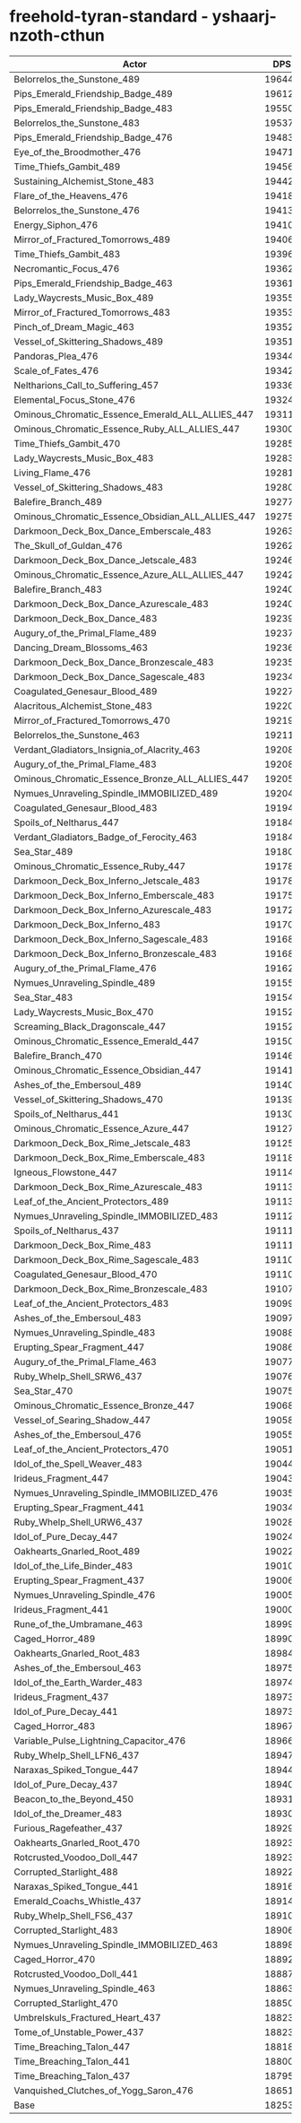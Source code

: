 # freehold-tyran-standard - yshaarj-nzoth-cthun
| Actor | DPS | Increase |
|---|:---:|:---:|
|Belorrelos_the_Sunstone_489|196444|7.62%|
|Pips_Emerald_Friendship_Badge_489|196121|7.44%|
|Pips_Emerald_Friendship_Badge_483|195504|7.11%|
|Belorrelos_the_Sunstone_483|195377|7.04%|
|Pips_Emerald_Friendship_Badge_476|194836|6.74%|
|Eye_of_the_Broodmother_476|194710|6.67%|
|Time_Thiefs_Gambit_489|194568|6.59%|
|Sustaining_Alchemist_Stone_483|194422|6.51%|
|Flare_of_the_Heavens_476|194185|6.38%|
|Belorrelos_the_Sunstone_476|194137|6.36%|
|Energy_Siphon_476|194107|6.34%|
|Mirror_of_Fractured_Tomorrows_489|194061|6.32%|
|Time_Thiefs_Gambit_483|193964|6.26%|
|Necromantic_Focus_476|193628|6.08%|
|Pips_Emerald_Friendship_Badge_463|193610|6.07%|
|Lady_Waycrests_Music_Box_489|193559|6.04%|
|Mirror_of_Fractured_Tomorrows_483|193534|6.03%|
|Pinch_of_Dream_Magic_463|193522|6.02%|
|Vessel_of_Skittering_Shadows_489|193513|6.02%|
|Pandoras_Plea_476|193441|5.98%|
|Scale_of_Fates_476|193427|5.97%|
|Neltharions_Call_to_Suffering_457|193362|5.93%|
|Elemental_Focus_Stone_476|193241|5.87%|
|Ominous_Chromatic_Essence_Emerald_ALL_ALLIES_447|193114|5.80%|
|Ominous_Chromatic_Essence_Ruby_ALL_ALLIES_447|193005|5.74%|
|Time_Thiefs_Gambit_470|192857|5.66%|
|Lady_Waycrests_Music_Box_483|192836|5.64%|
|Living_Flame_476|192812|5.63%|
|Vessel_of_Skittering_Shadows_483|192807|5.63%|
|Balefire_Branch_489|192771|5.61%|
|Ominous_Chromatic_Essence_Obsidian_ALL_ALLIES_447|192755|5.60%|
|Darkmoon_Deck_Box_Dance_Emberscale_483|192632|5.53%|
|The_Skull_of_Guldan_476|192620|5.53%|
|Darkmoon_Deck_Box_Dance_Jetscale_483|192466|5.44%|
|Ominous_Chromatic_Essence_Azure_ALL_ALLIES_447|192428|5.42%|
|Balefire_Branch_483|192409|5.41%|
|Darkmoon_Deck_Box_Dance_Azurescale_483|192409|5.41%|
|Darkmoon_Deck_Box_Dance_483|192397|5.40%|
|Augury_of_the_Primal_Flame_489|192370|5.39%|
|Dancing_Dream_Blossoms_463|192362|5.39%|
|Darkmoon_Deck_Box_Dance_Bronzescale_483|192358|5.38%|
|Darkmoon_Deck_Box_Dance_Sagescale_483|192345|5.38%|
|Coagulated_Genesaur_Blood_489|192279|5.34%|
|Alacritous_Alchemist_Stone_483|192203|5.30%|
|Mirror_of_Fractured_Tomorrows_470|192195|5.29%|
|Belorrelos_the_Sunstone_463|192111|5.25%|
|Verdant_Gladiators_Insignia_of_Alacrity_463|192089|5.24%|
|Augury_of_the_Primal_Flame_483|192083|5.23%|
|Ominous_Chromatic_Essence_Bronze_ALL_ALLIES_447|192053|5.22%|
|Nymues_Unraveling_Spindle_IMMOBILIZED_489|192040|5.21%|
|Coagulated_Genesaur_Blood_483|191941|5.15%|
|Spoils_of_Neltharus_447|191847|5.10%|
|Verdant_Gladiators_Badge_of_Ferocity_463|191845|5.10%|
|Sea_Star_489|191805|5.08%|
|Ominous_Chromatic_Essence_Ruby_447|191789|5.07%|
|Darkmoon_Deck_Box_Inferno_Jetscale_483|191787|5.07%|
|Darkmoon_Deck_Box_Inferno_Emberscale_483|191750|5.05%|
|Darkmoon_Deck_Box_Inferno_Azurescale_483|191722|5.03%|
|Darkmoon_Deck_Box_Inferno_483|191706|5.03%|
|Darkmoon_Deck_Box_Inferno_Sagescale_483|191688|5.02%|
|Darkmoon_Deck_Box_Inferno_Bronzescale_483|191680|5.01%|
|Augury_of_the_Primal_Flame_476|191624|4.98%|
|Nymues_Unraveling_Spindle_489|191555|4.94%|
|Sea_Star_483|191546|4.94%|
|Lady_Waycrests_Music_Box_470|191528|4.93%|
|Screaming_Black_Dragonscale_447|191523|4.93%|
|Ominous_Chromatic_Essence_Emerald_447|191506|4.92%|
|Balefire_Branch_470|191467|4.89%|
|Ominous_Chromatic_Essence_Obsidian_447|191416|4.87%|
|Ashes_of_the_Embersoul_489|191402|4.86%|
|Vessel_of_Skittering_Shadows_470|191398|4.86%|
|Spoils_of_Neltharus_441|191302|4.80%|
|Ominous_Chromatic_Essence_Azure_447|191277|4.79%|
|Darkmoon_Deck_Box_Rime_Jetscale_483|191252|4.78%|
|Darkmoon_Deck_Box_Rime_Emberscale_483|191182|4.74%|
|Igneous_Flowstone_447|191146|4.72%|
|Darkmoon_Deck_Box_Rime_Azurescale_483|191138|4.71%|
|Leaf_of_the_Ancient_Protectors_489|191135|4.71%|
|Nymues_Unraveling_Spindle_IMMOBILIZED_483|191120|4.70%|
|Spoils_of_Neltharus_437|191117|4.70%|
|Darkmoon_Deck_Box_Rime_483|191117|4.70%|
|Darkmoon_Deck_Box_Rime_Sagescale_483|191105|4.70%|
|Coagulated_Genesaur_Blood_470|191100|4.69%|
|Darkmoon_Deck_Box_Rime_Bronzescale_483|191073|4.68%|
|Leaf_of_the_Ancient_Protectors_483|190994|4.64%|
|Ashes_of_the_Embersoul_483|190976|4.63%|
|Nymues_Unraveling_Spindle_483|190886|4.58%|
|Erupting_Spear_Fragment_447|190860|4.56%|
|Augury_of_the_Primal_Flame_463|190775|4.52%|
|Ruby_Whelp_Shell_SRW6_437|190764|4.51%|
|Sea_Star_470|190757|4.51%|
|Ominous_Chromatic_Essence_Bronze_447|190686|4.47%|
|Vessel_of_Searing_Shadow_447|190580|4.41%|
|Ashes_of_the_Embersoul_476|190554|4.39%|
|Leaf_of_the_Ancient_Protectors_470|190514|4.37%|
|Idol_of_the_Spell_Weaver_483|190443|4.33%|
|Irideus_Fragment_447|190438|4.33%|
|Nymues_Unraveling_Spindle_IMMOBILIZED_476|190352|4.28%|
|Erupting_Spear_Fragment_441|190340|4.28%|
|Ruby_Whelp_Shell_URW6_437|190287|4.25%|
|Idol_of_Pure_Decay_447|190241|4.22%|
|Oakhearts_Gnarled_Root_489|190227|4.22%|
|Idol_of_the_Life_Binder_483|190100|4.15%|
|Erupting_Spear_Fragment_437|190065|4.13%|
|Nymues_Unraveling_Spindle_476|190055|4.12%|
|Irideus_Fragment_441|190004|4.09%|
|Rune_of_the_Umbramane_463|189995|4.09%|
|Caged_Horror_489|189902|4.04%|
|Oakhearts_Gnarled_Root_483|189841|4.00%|
|Ashes_of_the_Embersoul_463|189751|3.95%|
|Idol_of_the_Earth_Warder_483|189745|3.95%|
|Irideus_Fragment_437|189738|3.95%|
|Idol_of_Pure_Decay_441|189737|3.95%|
|Caged_Horror_483|189678|3.91%|
|Variable_Pulse_Lightning_Capacitor_476|189664|3.91%|
|Ruby_Whelp_Shell_LFN6_437|189476|3.80%|
|Naraxas_Spiked_Tongue_447|189449|3.79%|
|Idol_of_Pure_Decay_437|189406|3.77%|
|Beacon_to_the_Beyond_450|189314|3.72%|
|Idol_of_the_Dreamer_483|189301|3.71%|
|Furious_Ragefeather_437|189290|3.70%|
|Oakhearts_Gnarled_Root_470|189238|3.67%|
|Rotcrusted_Voodoo_Doll_447|189231|3.67%|
|Corrupted_Starlight_488|189227|3.67%|
|Naraxas_Spiked_Tongue_441|189165|3.63%|
|Emerald_Coachs_Whistle_437|189145|3.62%|
|Ruby_Whelp_Shell_FS6_437|189103|3.60%|
|Corrupted_Starlight_483|189066|3.58%|
|Nymues_Unraveling_Spindle_IMMOBILIZED_463|188988|3.54%|
|Caged_Horror_470|188925|3.50%|
|Rotcrusted_Voodoo_Doll_441|188877|3.48%|
|Nymues_Unraveling_Spindle_463|188639|3.35%|
|Corrupted_Starlight_470|188508|3.27%|
|Umbrelskuls_Fractured_Heart_437|188236|3.12%|
|Tome_of_Unstable_Power_437|188235|3.12%|
|Time_Breaching_Talon_447|188180|3.09%|
|Time_Breaching_Talon_441|188000|3.00%|
|Time_Breaching_Talon_437|187959|2.97%|
|Vanquished_Clutches_of_Yogg_Saron_476|186510|2.18%|
|Base|182532|0.00%|
